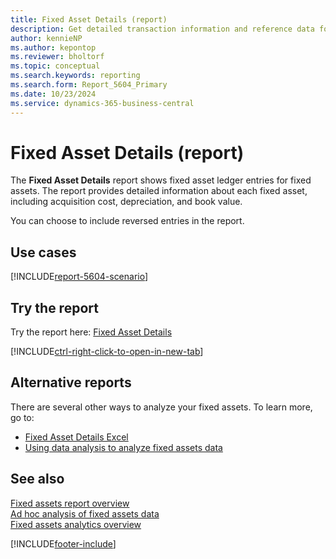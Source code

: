 ```yaml
---
title: Fixed Asset Details (report)
description: Get detailed transaction information and reference data for your asset management.
author: kennieNP
ms.author: kepontop
ms.reviewer: bholtorf
ms.topic: conceptual
ms.search.keywords: reporting
ms.search.form: Report_5604_Primary
ms.date: 10/23/2024
ms.service: dynamics-365-business-central
---
```


# Fixed Asset Details (report)

The **Fixed Asset Details** report shows fixed asset ledger entries for fixed assets. The report provides detailed information about each fixed asset, including acquisition cost, depreciation, and book value.

You can choose to include reversed entries in the report.

## Use cases

[!INCLUDE[report-5604-scenario](../includes/report-5604-scenario-include.md)]

## Try the report

Try the report here: [Fixed Asset Details](https://businesscentral.dynamics.com?report=5604)

[!INCLUDE[ctrl-right-click-to-open-in-new-tab](../includes/ctrl-right-click-to-open-in-new-tab.md)]

## Alternative reports

There are several other ways to analyze your fixed assets. To learn more, go to:

- [Fixed Asset Details Excel](report-4411.md) 
- [Using data analysis to analyze fixed assets data](../ad-hoc-analysis-fa.md)  

## See also

[Fixed assets report overview](../fa-reports.md)    
[Ad hoc analysis of fixed assets data](../ad-hoc-analysis-fa.md)  
[Fixed assets analytics overview](../fa-analytics-overview.md)  

[!INCLUDE[footer-include](../includes/footer-banner.md)]